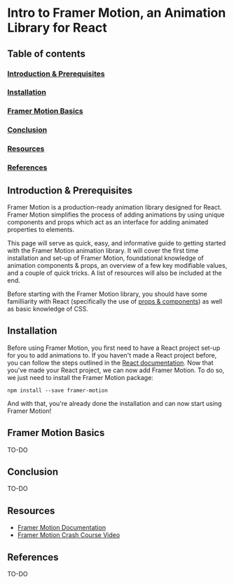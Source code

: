 # Intro to Framer Motion, an Animation Library for React

## Table of contents
### [Introduction & Prerequisites](#introduction-&-prerequisites)
### [Installation](#installation)
### [Framer Motion Basics](#framer-motion-basics)
### [Conclusion](#conclusion)
### [Resources](#resources)
### [References](#references)

## Introduction & Prerequisites
Framer Motion is a production-ready animation library designed for React. Framer Motion simplifies the process of adding animations by using unique components and props which act as an interface for adding animated properties to elements. 

This page will serve as quick, easy, and informative guide to getting started with the Framer Motion animation library. It will cover the first time installation and set-up of Framer Motion, foundational knowledge of animation components & props, an overview of a few key modifiable values, and a couple of quick tricks. A list of resources will also be included at the end. 

Before starting with the Framer Motion library, you should have some familliarity with React (specifically the use of [props & components](https://legacy.reactjs.org/docs/components-and-props.html)) as well as basic knowledge of CSS.

## Installation
Before using Framer Motion, you first need to have a React project set-up for you to add animations to. If you haven't made a React project before, you can follow the steps outlined in the [React documentation](https://react.dev/learn/start-a-new-react-project). Now that you've made your React project, we can now add Framer Motion. To do so, we just need to install the Framer Motion package:

```
npm install --save framer-motion
```

And with that, you're already done the installation and can now start using Framer Motion!

## Framer Motion Basics
TO-DO

## Conclusion
TO-DO

## Resources
- [Framer Motion Documentation](https://www.framer.com/motion/)
- [Framer Motion Crash Course Video](https://www.youtube.com/watch?v=znbCa4Rr054)

## References
TO-DO
